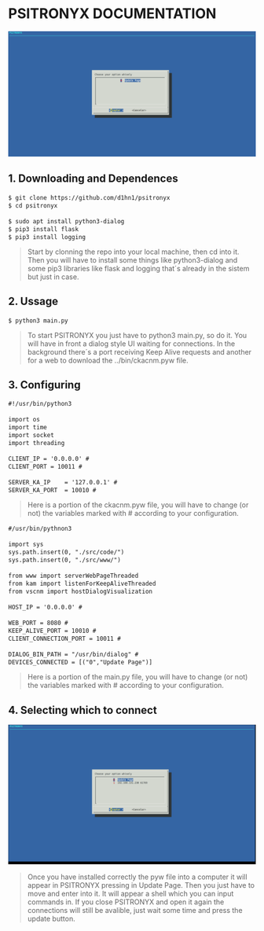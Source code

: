 # PSITRONYX DOCUMENTATION

![](./image.png)

## 1. Downloading and Dependences
```shell
$ git clone https://github.com/d1hn1/psitronyx
$ cd psitronyx

$ sudo apt install python3-dialog
$ pip3 install flask
$ pip3 install logging
```
> Start by clonning the repo into your local machine, then cd into it. Then you will have to install some things like python3-dialog and some pip3 libraries like flask and logging that´s already in the sistem but just in case.

## 2. Ussage
```shell
$ python3 main.py
```
> To start PSITRONYX you just have to python3 main.py, so do it. You will have in front a dialog style UI waiting for connections. In the background there´s a port receiving Keep Alive requests and another for a web to download the ../bin/ckacnm.pyw file.

## 3. Configuring
```python3
#!/usr/bin/python3

import os
import time
import socket
import threading

CLIENT_IP = '0.0.0.0' #
CLIENT_PORT = 10011 #

SERVER_KA_IP 	= '127.0.0.1' #
SERVER_KA_PORT	= 10010 #
```
> Here is a portion of the ckacnm.pyw file, you will have to change (or not) the variables marked with # according to your configuration.
```python3
#/usr/bin/pythnon3

import sys
sys.path.insert(0, "./src/code/")
sys.path.insert(0, "./src/www/")

from www import serverWebPageThreaded
from kam import listenForKeepAliveThreaded
from vscnm import hostDialogVisualization

HOST_IP = '0.0.0.0' #

WEB_PORT = 8080 #
KEEP_ALIVE_PORT = 10010 #
CLIENT_CONNECTION_PORT = 10011 #

DIALOG_BIN_PATH = "/usr/bin/dialog" #
DEVICES_CONNECTED = [("0","Update Page")]
```
> Here is a portion of the main.py file, you will have to change (or not) the variables marked with # according to your configuration.

## 4. Selecting which to connect
![](./image2.png)
> Once you have installed correctly the pyw file into a computer it will appear in PSITRONYX pressing in Update Page.
> Then you just have to move and enter into it. It will appear a shell which you can input commands in.
> If you close PSITRONYX and open it again the connections will still be avalible, just wait some time and press the update button.
